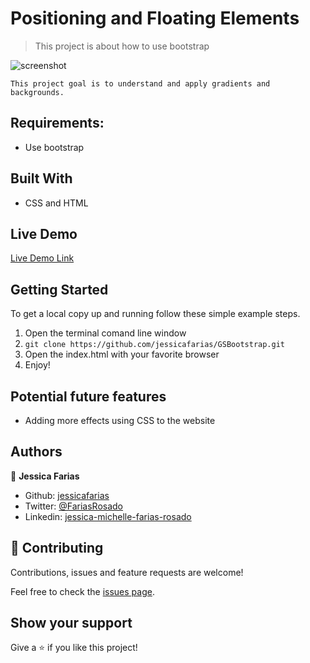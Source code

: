 # Positioning and Floating Elements

> This project is about how to use bootstrap

![screenshot](/assets/images/screenshot.png)

    This project goal is to understand and apply gradients and backgrounds.

## Requirements:

- Use bootstrap

## Built With

- CSS and HTML

## Live Demo

[Live Demo Link](https://raw.githack.com/jessicafarias/AppleProject/homePage/index.html)


## Getting Started

To get a local copy up and running follow these simple example steps.

1. Open the terminal comand line window
2. ``` git clone https://github.com/jessicafarias/GSBootstrap.git ```
3. Open the index.html with your favorite browser
4. Enjoy!

## Potential future features

- Adding more effects using CSS to the website

## Authors

👤 **Jessica Farias**

- Github: [jessicafarias](https://github.com/jessicafarias)
- Twitter: [@FariasRosado](https://twitter.com/FariasRosado)
- Linkedin: [jessica-michelle-farias-rosado](https://www.linkedin.com/in/jessica-michelle-farias-rosado/)

## 🤝 Contributing

Contributions, issues and feature requests are welcome!

Feel free to check the [issues page](issues/).

## Show your support

Give a ⭐️ if you like this project!
